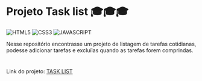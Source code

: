 # Projeto Task list 🎓🎓🎓
<div>
   <img aling='center' alt= 'HTML5' src='https://img.shields.io/badge/HTML5-E34F26?style=for-the-badge&logo=html5&logoColor=white'/>
   <img aling='center' alt= 'CSS3' src='https://img.shields.io/badge/CSS3-1572B6?style=for-the-badge&logo=css3&logoColor=white'/>
   <img aling='center' alt= 'JAVASCRIPT' src='https://img.shields.io/badge/JavaScript-F7DF1E?style=for-the-badge&logo=javascript&logoColor=black'/>
</div>

Nesse repositório encontrasse um projeto de listagem de tarefas cotidianas, podesse adicionar tarefas e excluílas quando as tarefas forem comprindas.
#
Link do projeto:
[TASK LIST](https://projeto-task-list-pepson.netlify.app/)
